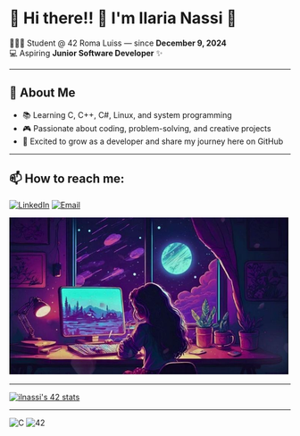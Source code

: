 # 👋 Hi there!! 🌹 I'm Ilaria Nassi 🌹

👩🏻‍💻 Student @ 42 Roma Luiss — since **December 9, 2024**  
💻 Aspiring **Junior Software Developer** ✨  

---

## 🌱 About Me
- 📚 Learning C, C++, C#, Linux, and system programming  
- 🎮 Passionate about coding, problem-solving, and creative projects  
- 🚀 Excited to grow as a developer and share my journey here on GitHub  

---

## 📫 How to reach me:
[![LinkedIn](https://img.shields.io/badge/LinkedIn-0077B5?style=for-the-badge&logo=linkedin&logoColor=white)](https://www.linkedin.com/in/ilaria-nassi-617900254)
[![Email](https://img.shields.io/badge/Email-D14836?style=for-the-badge&logo=gmail&logoColor=white)](mailto:ilaria.nassi@yahoo.it)


<img src="https://github.com/19Jillian89/19Jillian89/blob/main/Let a mesmerizing lofi aesthetic gif transport you to a world of neon lights and nostalgia, perfectly complementing your vintage style_.jpg" width="500"/> 

---

[![ilnassi's 42 stats](https://badge.mediaplus.ma/starryblue/ilnassi?1337Badge=off&UM6P=off)](https://github.com/oakoudad/badge42)

---

![C](https://img.shields.io/badge/Language-C-blue) ![42](https://img.shields.io/badge/42-Student-black)
